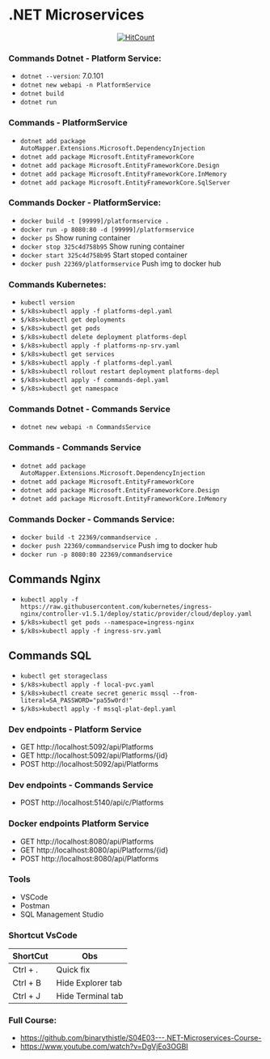# .NET Microservices

<div align="center">

[![HitCount](https://hits.dwyl.com/rlinsdev/.NET-Microservices.svg?style=flat-square&show=unique)](http://hits.dwyl.com/rlinsdev/.NET-Microservices)

</div>

### Commands Dotnet - Platform Service:
* `dotnet --version`: 7.0.101
* `dotnet new webapi -n PlatformService`
* `dotnet build`
* `dotnet run`

### Commands - PlatformService
* `dotnet add package AutoMapper.Extensions.Microsoft.DependencyInjection`
* `dotnet add package Microsoft.EntityFrameworkCore`
* `dotnet add package Microsoft.EntityFrameworkCore.Design`
* `dotnet add package Microsoft.EntityFrameworkCore.InMemory`
* `dotnet add package Microsoft.EntityFrameworkCore.SqlServer`

### Commands Docker - PlatformService:
* `docker build -t [99999]/platformservice .`
* `docker run -p 8080:80 -d [99999]/platformservice`
* `docker ps` Show runing container 
* `docker stop 325c4d758b95` Show runing container 
* `docker start 325c4d758b95` Start stoped container
* `docker push 22369/platformservice` Push img to docker hub

### Commands Kubernetes:
* `kubectl version` 
* `$/k8s>kubectl apply -f platforms-depl.yaml`
* `$/k8s>kubectl get deployments`
* `$/k8s>kubectl get pods`
* `$/k8s>kubectl delete deployment platforms-depl`
* `$/k8s>kubectl apply -f platforms-np-srv.yaml`
* `$/k8s>kubectl get services`
* `$/k8s>kubectl apply -f platforms-depl.yaml`
* `$/k8s>kubectl rollout restart deployment platforms-depl`
* `$/k8s>kubectl apply -f commands-depl.yaml`
* `$/k8s>kubectl get namespace`


### Commands Dotnet - Commands Service
* `dotnet new webapi -n CommandsService`

### Commands - Commands Service
* `dotnet add package AutoMapper.Extensions.Microsoft.DependencyInjection`
* `dotnet add package Microsoft.EntityFrameworkCore`
* `dotnet add package Microsoft.EntityFrameworkCore.Design`
* `dotnet add package Microsoft.EntityFrameworkCore.InMemory`

### Commands Docker - Commands Service:
* `docker build -t 22369/commandservice .`
* `docker push 22369/commandservice` Push img to docker hub
* `docker run -p 8080:80 22369/commandservice`

## Commands Nginx
* `kubectl apply -f https://raw.githubusercontent.com/kubernetes/ingress-nginx/controller-v1.5.1/deploy/static/provider/cloud/deploy.yaml` 
* `$/k8s>kubectl get pods --namespace=ingress-nginx`
* `$/k8s>kubectl apply -f ingress-srv.yaml`

## Commands SQL
* `kubectl get storageclass`
* `$/k8s>kubectl apply -f local-pvc.yaml`
* `$/k8s>kubectl create secret generic mssql --from-literal=SA_PASSWORD="pa55w0rd!"`
* `$/k8s>kubectl apply -f mssql-plat-depl.yaml`

### Dev endpoints - Platform Service
* GET  http://localhost:5092/api/Platforms
* GET  http://localhost:5092/api/Platforms/{id}
* POST http://localhost:5092/api/Platforms

### Dev endpoints - Commands Service
* POST http://localhost:5140/api/c/Platforms

### Docker endpoints Platform Service
* GET  http://localhost:8080/api/Platforms
* GET  http://localhost:8080/api/Platforms/{id}
* POST http://localhost:8080/api/Platforms

### Tools
* VSCode
* Postman
* SQL Management Studio


### Shortcut VsCode
| ShortCut | Obs |
|-|-
|Ctrl + .|Quick fix |
|Ctrl + B|Hide Explorer tab |
|Ctrl + J|Hide Terminal tab |

### Full Course:
* https://github.com/binarythistle/S04E03---.NET-Microservices-Course-
* https://www.youtube.com/watch?v=DgVjEo3OGBI